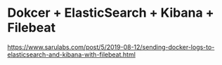 # Dokcer + ElasticSearch + Kibana + Filebeat

https://www.sarulabs.com/post/5/2019-08-12/sending-docker-logs-to-elasticsearch-and-kibana-with-filebeat.html
